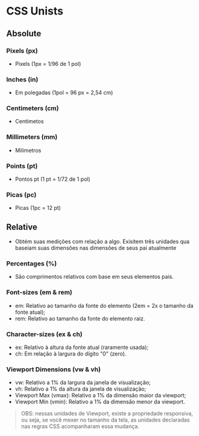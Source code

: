 # CSS Unists

## Absolute

### Pixels (px)
- Pixels (1px = 1/96 de 1 pol)
### Inches (in) 
- Em polegadas (1pol = 96 px = 2,54 cm)
### Centimeters (cm)
- Centímetos
### Millimeters (mm)
- Milimetros
### Points (pt)
- Pontos pt (1 pt = 1/72 de 1 pol)
### Picas (pc)
-  Picas (1pc = 12 pt)


## Relative
- Obtém suas medições com relação a algo. Exisitem três unidades qua baseiam suas dimensões nas dimensões de seus pai atualmente

### Percentages (%)
- São comprimentos relativos com base em seus elementos pais.
### Font-sizes (em & rem)
- em: Relativo ao tamanho da fonte do elemento (2em = 2x o tamanho da fonte atual);
- rem: Relativo ao tamanho da fonte do elemento raiz.
### Character-sizes (ex & ch)
- ex: Relativo à altura da fonte atual (raramente usada);
- ch: Em relação à largura do dígito "0" (zero).
### Viewport Dimensions (vw & vh)
- vw: Relativo a 1% da largura da janela de visualização;
- vh: Relativo a 1% da altura da janela de visualização;
- Viewport Max (vmax): Relativo a 1% da dimensão maior da viewport;
- Viewport Min (vmin): Relativo a 1% da dimensão menor da viewport.

> OBS: nessas unidades de Viewport, existe a propriedade responsiva, ou seja, se você mexer no tamanho da tela, as unidades declaradas nas regras CSS acompanharam essa mudança.